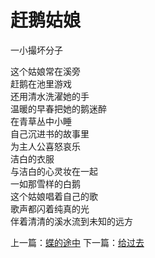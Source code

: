 # 赶鹅姑娘
一小撮坏分子

这个姑娘常在溪旁\
赶鹅在池里游戏\
还用清水洗濯她的手\
温暖的早春把她的鹅迷醉\
在青草丛中小睡\
自己沉进书的故事里\
为主人公喜怒哀乐\
洁白的衣服\
与洁白的心灵妆在一起\
一如那雪样的白鹅\
这个姑娘唱着自己的歌\
歌声都闪着纯真的光\
伴着清清的溪水流到未知的远方



上一篇：[蝶的途中](f5d9df8b70084ee1a4e8a12da6e6cba1.md)  下一篇：[给过去](a64487adeca0498a9359d1b8624e70bc.md)
